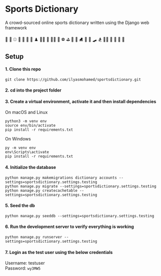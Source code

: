 # Sports Dictionary
A crowd-sourced online sports dictionary written using the Django web framework

🏈 🏸 ⚾ 🏀 🎱 🎳 🥊 ♟️ 🤼‍♂️ 🏏 🚴‍♂️ 🎣 ⚽ ⛳ 🏒 🏇 ⛸ 🏁 🏉 🛹 🏂 🏊‍♂️ 🏓 🎾 🥏 🏐

## Setup
#### 1. Clone this repo
```Shell Session
git clone https://github.com/ilyasmohamed/sportsdictionary.git
```
#### 2. cd into the project folder
#### 3. Create a virtual environment, activate it and then install dependencies

  On macOS and Linux
```Shell Session
python3 -m venv env
source env/bin/activate
pip install -r requirements.txt
```
  On Windows
```Shell Session
py -m venv env
env\Scripts\activate
pip install -r requirements.txt
```

#### 4. Initialize the database
```Shell Session
python manage.py makemigrations dictionary accounts --settings=sportsdictionary.settings.testing
python manage.py migrate --settings=sportsdictionary.settings.testing
python manage.py createcachetable --settings=sportsdictionary.settings.testing
```
#### 5. Seed the db
```Shell Session
python manage.py seeddb --settings=sportsdictionary.settings.testing
```
#### 6. Run the development server to verify everything is working
```Shell Session
python manage.py runserver --settings=sportsdictionary.settings.testing
```
#### 7. Login as the test user using the below credentials
Username: testuser\
Password: `wy3MW5`
